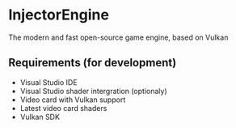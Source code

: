 # InjectorEngine
The modern and fast open-source game engine, based on Vulkan

## Requirements (for development)
* Visual Studio IDE
* Visual Studio shader intergration (optionaly)
* Video card with Vulkan support
* Latest video card shaders
* Vulkan SDK
